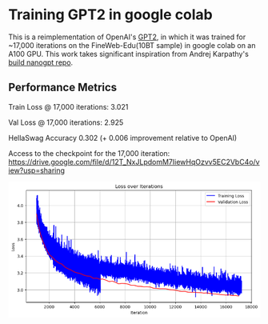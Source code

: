 # Training GPT2 in google colab

This is a reimplementation of OpenAI's [GPT2](https://github.com/openai/gpt-2), in which it was trained for ~17,000 iterations on the FineWeb-Edu(10BT sample) in google colab on an A100 GPU. This work takes significant inspiration from Andrej Karpathy's [build nanogpt repo](https://github.com/karpathy/build-nanogpt).


## Performance Metrics
Train Loss @ 17,000 iterations: 3.021

Val Loss @ 17,000 iterations: 2.925

HellaSwag Accuracy 0.302 (+ 0.006 improvement relative to OpenAI)

Access to the checkpoint for the 17,000 iteration: https://drive.google.com/file/d/12T_NxJLpdomM7IiewHqOzvv5EC2VbC4o/view?usp=sharing

![alt text](image.png)

